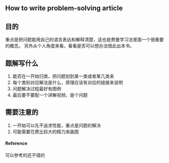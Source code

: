 ## How to write problem-solving article

## 目的
重点是把问题能用自己的语言表达和解释清楚，这也是费曼学习法里面一个很重要的概念。
另外从个人角度来看，看看是否可以想办法借此出本书。

## 题解写什么
1. 能否在一开始归类，把问题划到某一类或者某几类来
2. 每个类别对应解法是什么，原理应该有对应的链接来说明
3. 问题解决过程最好有图例
4. 最后要不要配一个讲解视频，是个问题

## 需要注意的
1. 一开始可以先不追求性能，重点是问题的解决
2. 可能需要花费比较大的精力来画图

#### Reference
可以参考的还不错的
